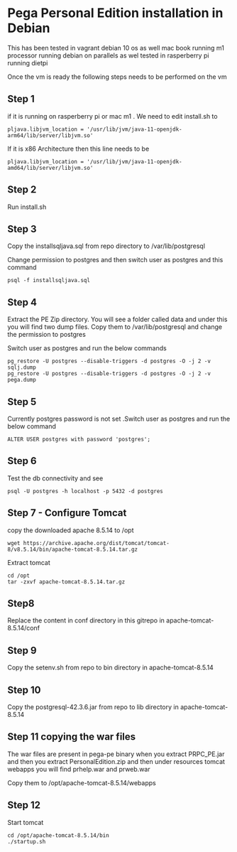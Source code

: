 # Pega Personal Edition installation in Debian 

This has been tested in vagrant debian 10 os as well mac book running m1 processor running debian on parallels  as wel tested in rasperberry pi running dietpi

Once the vm is ready the following steps needs to be performed on the vm
## Step 1
if it is running on rasperberry pi or mac m1 . We need to edit install.sh 
to
```
pljava.libjvm_location = '/usr/lib/jvm/java-11-openjdk-arm64/lib/server/libjvm.so'
```
If it is x86 Architecture then this line needs to be
```
pljava.libjvm_location = '/usr/lib/jvm/java-11-openjdk-amd64/lib/server/libjvm.so'
```
## Step 2
Run install.sh

## Step 3
Copy the installsqljava.sql from repo directory to /var/lib/postgresql

Change permission to postgres and then switch user as postgres and this command

```
psql -f installsqljava.sql
```
## Step 4
Extract the PE Zip directory. You will see a folder called data and under this you will find two dump files. Copy them to /var/lib/postgresql and change the permission to postgres

Switch user as postgres and run the below commands

```
pg_restore -U postgres --disable-triggers -d postgres -O -j 2 -v sqlj.dump 
pg_restore -U postgres --disable-triggers -d postgres -O -j 2 -v pega.dump 

```
## Step 5
Currently postgres password is not set .Switch user as postgres and run the below command

```
ALTER USER postgres with password 'postgres';
```
## Step 6 
Test the db connectivity and see
```
psql -U postgres -h localhost -p 5432 -d postgres
```

## Step 7 - Configure Tomcat
copy the downloaded apache 8.5.14 to /opt
```
wget https://archive.apache.org/dist/tomcat/tomcat-8/v8.5.14/bin/apache-tomcat-8.5.14.tar.gz 
```
Extract tomcat
```
cd /opt
tar -zxvf apache-tomcat-8.5.14.tar.gz
```
## Step8 
Replace the content in conf directory in this gitrepo in apache-tomcat-8.5.14/conf

## Step 9
Copy the setenv.sh from repo to bin directory in apache-tomcat-8.5.14

## Step 10
Copy the postgresql-42.3.6.jar from repo to lib directory in apache-tomcat-8.5.14
## Step 11 copying the war files
The war files are present in pega-pe binary when you extract
PRPC_PE.jar and then you extract PersonalEdition.zip and then under resources tomcat webapps you will find prhelp.war and prweb.war

Copy them to /opt/apache-tomcat-8.5.14/webapps

## Step 12
Start tomcat
```
cd /opt/apache-tomcat-8.5.14/bin
./startup.sh

```
